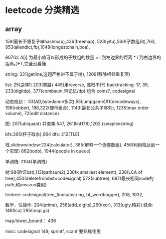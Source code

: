 
# leetcode 分类精选
## array
159(最长不重复子串hashmap),436(treemap), 523(yitu),560(子数组和),763, 953(aliendict,fb),1048(longestchain,boa),

907(以 A[i] 为最小值可以形成的子数组的数量 = i 到左边界的距离 * i 到右边界的距离。)FT,完全没看懂

string: 331(getline,这题严格讲不属于树), 1209(移除相邻重复项)

list: 25(逆序!) 203(套路) 445(用reverse, 递归不行)
backtracking: 17, 39, 233(digitdp), 377(combsum,带记忆/dp)
组合 coins?, codesignal

动态规划： 53(AD,bytedance多次),55(jumpgame)91(decodeways), 198(robber), 198,322(硬币组合), 1143(最长公共子序列), 1235(max order volume), 72(edit distance)

图: 207(ubiquant)
并查集:547, 261(lint178),1202 (swaplexstring)

bfs:365(杯子取水),964
dfs: 212(TLE)

栈,slidewwindow:224(calculator), 385(解释一个嵌套数组), 456(利用栈达到一个实现) 862(todo), 1944(people in queue)

单调栈:
2104(单调栈)

树:98(验证bst),113(pathsum2),230(k smallest element), 236(LCA of tree),450(deletefrombst=codesignal)
 572(subtree), 687(最长相同node的path,和amazon类似)

trietree: codesignal(tree_findsubstring, bt_wordbogger), 208, 1032, 

数学，位操作: 204(prime), 258(add_digits),260(xor),  313(ugly,精彩)
综合: 146(lcu) 295(map,gs)

map/lower_bound： 436

misc:
codesignal 149, sprintf, scanf 要熟练使用
